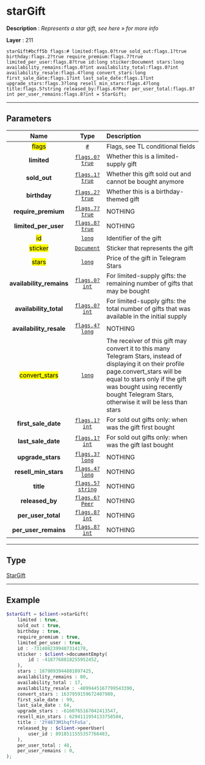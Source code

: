 # starGift

**Description** : *Represents a star gift, see here &raquo; for more info*

**Layer** : 211

```tl
starGift#bcff5b flags:# limited:flags.0?true sold_out:flags.1?true birthday:flags.2?true require_premium:flags.7?true limited_per_user:flags.8?true id:long sticker:Document stars:long availability_remains:flags.0?int availability_total:flags.0?int availability_resale:flags.4?long convert_stars:long first_sale_date:flags.1?int last_sale_date:flags.1?int upgrade_stars:flags.3?long resell_min_stars:flags.4?long title:flags.5?string released_by:flags.6?Peer per_user_total:flags.8?int per_user_remains:flags.8?int = StarGift;
```

---

## Parameters

| Name | Type | Description |
| :---: | :---: | :--- |
| <mark>flags</mark> | [`#`](type/#) | Flags, see TL conditional fields |
| **limited** | [`flags.0?true`](type/true) | Whether this is a limited-supply gift |
| **sold_out** | [`flags.1?true`](type/true) | Whether this gift sold out and cannot be bought anymore |
| **birthday** | [`flags.2?true`](type/true) | Whether this is a birthday-themed gift |
| **require_premium** | [`flags.7?true`](type/true) | NOTHING |
| **limited_per_user** | [`flags.8?true`](type/true) | NOTHING |
| <mark>id</mark> | [`long`](type/long) | Identifier of the gift |
| <mark>sticker</mark> | [`Document`](type/Document) | Sticker that represents the gift |
| <mark>stars</mark> | [`long`](type/long) | Price of the gift in Telegram Stars |
| **availability_remains** | [`flags.0?int`](type/int) | For limited-supply gifts: the remaining number of gifts that may be bought |
| **availability_total** | [`flags.0?int`](type/int) | For limited-supply gifts: the total number of gifts that was available in the initial supply |
| **availability_resale** | [`flags.4?long`](type/long) | NOTHING |
| <mark>convert_stars</mark> | [`long`](type/long) | The receiver of this gift may convert it to this many Telegram Stars, instead of displaying it on their profile page.convert_stars will be equal to stars only if the gift was bought using recently bought Telegram Stars, otherwise it will be less than stars |
| **first_sale_date** | [`flags.1?int`](type/int) | For sold out gifts only: when was the gift first bought |
| **last_sale_date** | [`flags.1?int`](type/int) | For sold out gifts only: when was the gift last bought |
| **upgrade_stars** | [`flags.3?long`](type/long) | NOTHING |
| **resell_min_stars** | [`flags.4?long`](type/long) | NOTHING |
| **title** | [`flags.5?string`](type/string) | NOTHING |
| **released_by** | [`flags.6?Peer`](type/Peer) | NOTHING |
| **per_user_total** | [`flags.8?int`](type/int) | NOTHING |
| **per_user_remains** | [`flags.8?int`](type/int) | NOTHING |

---

## Type

[StarGift](type/StarGift)

---

## Example

```php
$starGift = $client->starGift(
	limited : true,
	sold_out : true,
	birthday : true,
	require_premium : true,
	limited_per_user : true,
	id : -7314082399487314178,
	sticker : $client->documentEmpty(
		id : -4187768818255952452,
	),
	stars : 1879093944801097425,
	availability_remains : 80,
	availability_total : 17,
	availability_resale : -4899445167799543390,
	convert_stars : 1637959159672407989,
	first_sale_date : 99,
	last_sale_date : 64,
	upgrade_stars : -6160765167042413547,
	resell_min_stars : 6294111954133758584,
	title : '2Y4873M1hqftFoSa',
	released_by : $client->peerUser(
		user_id : 8918511555357766483,
	),
	per_user_total : 48,
	per_user_remains : 0,
);
```